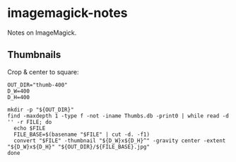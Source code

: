 # imagemagick-notes
Notes on ImageMagick.

## Thumbnails

Crop & center to square:
```
OUT_DIR="thumb-400"
D_W=400
D_H=400

mkdir -p "${OUT_DIR}"
find -maxdepth 1 -type f -not -iname Thumbs.db -print0 | while read -d '' -r FILE; do
  echo $FILE
  FILE_BASE=$(basename "$FILE" | cut -d. -f1)
  convert "$FILE" -thumbnail "${D_W}x${D_H}^" -gravity center -extent "${D_W}x${D_H}" "${OUT_DIR}/${FILE_BASE}.jpg"
done
```
